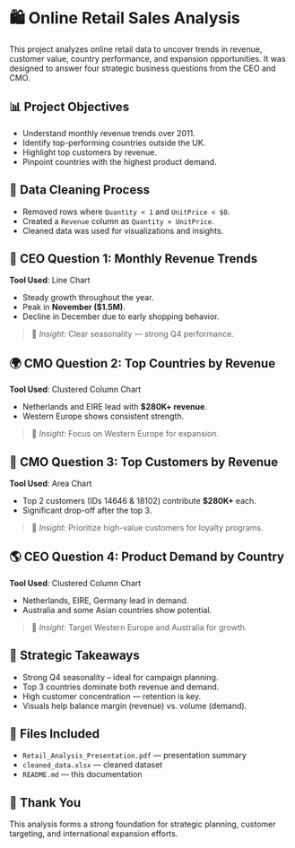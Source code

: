 # 🛍️ Online Retail Sales Analysis

This project analyzes online retail data to uncover trends in revenue, customer value, country performance, and expansion opportunities. It was designed to answer four strategic business questions from the CEO and CMO.

## 📊 Project Objectives
- Understand monthly revenue trends over 2011.
- Identify top-performing countries outside the UK.
- Highlight top customers by revenue.
- Pinpoint countries with the highest product demand.

## 🧼 Data Cleaning Process
- Removed rows where `Quantity < 1` and `UnitPrice < $0`.
- Created a `Revenue` column as `Quantity × UnitPrice`.
- Cleaned data was used for visualizations and insights.

## 👔 CEO Question 1: Monthly Revenue Trends
**Tool Used**: Line Chart  
- Steady growth throughout the year.  
- Peak in **November ($1.5M)**.  
- Decline in December due to early shopping behavior.  
> 📌 *Insight:* Clear seasonality — strong Q4 performance.

## 🌍 CMO Question 2: Top Countries by Revenue
**Tool Used**: Clustered Column Chart  
- Netherlands and EIRE lead with **$280K+ revenue**.  
- Western Europe shows consistent strength.  
> 📌 *Insight:* Focus on Western Europe for expansion.

## 👥 CMO Question 3: Top Customers by Revenue
**Tool Used**: Area Chart  
- Top 2 customers (IDs 14646 & 18102) contribute **$280K+** each.  
- Significant drop-off after the top 3.  
> 📌 *Insight:* Prioritize high-value customers for loyalty programs.

## 🌎 CEO Question 4: Product Demand by Country
**Tool Used**: Clustered Column Chart  
- Netherlands, EIRE, Germany lead in demand.  
- Australia and some Asian countries show potential.  
> 📌 *Insight:* Target Western Europe and Australia for growth.

## 🚀 Strategic Takeaways
- Strong Q4 seasonality – ideal for campaign planning.
- Top 3 countries dominate both revenue and demand.
- High customer concentration — retention is key.
- Visuals help balance margin (revenue) vs. volume (demand).

## 📁 Files Included
- `Retail_Analysis_Presentation.pdf` — presentation summary
- `cleaned_data.xlsx` — cleaned dataset
- `README.md` — this documentation

## 🙌 Thank You
This analysis forms a strong foundation for strategic planning, customer targeting, and international expansion efforts.
